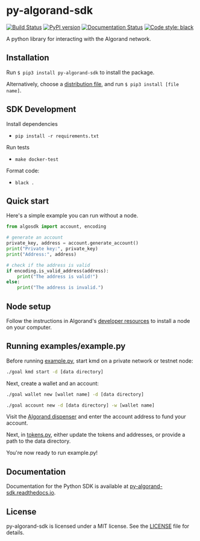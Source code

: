 # py-algorand-sdk

[![Build Status](https://travis-ci.com/algorand/py-algorand-sdk.svg?branch=master)](https://travis-ci.com/algorand/py-algorand-sdk)
[![PyPI version](https://badge.fury.io/py/py-algorand-sdk.svg)](https://badge.fury.io/py/py-algorand-sdk)
[![Documentation Status](https://readthedocs.org/projects/py-algorand-sdk/badge/?version=latest&style=flat)](https://py-algorand-sdk.readthedocs.io/en/latest)
[![Code style: black](https://img.shields.io/badge/code%20style-black-000000.svg)](https://github.com/psf/black)

A python library for interacting with the Algorand network.

## Installation

Run `$ pip3 install py-algorand-sdk` to install the package.

Alternatively, choose a [distribution file](https://pypi.org/project/py-algorand-sdk/#files), and run `$ pip3 install [file name]`.

## SDK Development

Install dependencies

- `pip install -r requirements.txt`

Run tests

- `make docker-test`

Format code:

- `black .`

## Quick start

Here's a simple example you can run without a node.

```python
from algosdk import account, encoding

# generate an account
private_key, address = account.generate_account()
print("Private key:", private_key)
print("Address:", address)

# check if the address is valid
if encoding.is_valid_address(address):
    print("The address is valid!")
else:
    print("The address is invalid.")
```

## Node setup

Follow the instructions in Algorand's [developer resources](https://developer.algorand.org/docs/run-a-node/setup/install/) to install a node on your computer.

## Running examples/example.py

Before running [example.py](https://github.com/algorand/py-algorand-sdk/blob/master/examples/example.py), start kmd on a private network or testnet node:

```bash
./goal kmd start -d [data directory]
```

Next, create a wallet and an account:

```bash
./goal wallet new [wallet name] -d [data directory]
```

```bash
./goal account new -d [data directory] -w [wallet name]
```

Visit the [Algorand dispenser](https://bank.testnet.algorand.network/) and enter the account address to fund your account.

Next, in [tokens.py](https://github.com/algorand/py-algorand-sdk/blob/master/examples/tokens.py), either update the tokens and addresses, or provide a path to the data directory.

You're now ready to run example.py!

## Documentation

Documentation for the Python SDK is available at [py-algorand-sdk.readthedocs.io](https://py-algorand-sdk.readthedocs.io/en/latest/).

## License

py-algorand-sdk is licensed under a MIT license. See the [LICENSE](https://github.com/algorand/py-algorand-sdk/blob/master/LICENSE) file for details.
